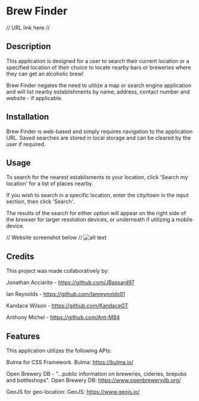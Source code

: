 # Brew Finder

// URL link here //

## Description

This application is designed for a user to search their current location or a specified location of their choice to locate nearby bars or breweries where they can get an alcoholic brew!

Brew Finder negates the need to utilize a map or search engine application and will list nearby establishments by name, address, contact number and website - if applicable.

## Installation

Brew Finder is web-based and simply requires navigation to the application URL. Saved searches are stored in local storage and can be cleared by the user if required.

## Usage

To search for the nearest establisments to your location, click 'Search my location' for a list of places nearby.

If you wish to search in a specific location, enter the city/town in the input section, then click 'Search'.

The results of the search for either option will appear on the right side of the browser for larger resolution devices, or underneath if utilizing a mobile device.

// Website screenshot below //
![alt text](assets/images/screenshot.png)

## Credits

This project was made collaboratively by:

Jonathan Acciarito - https://github.com/JBassard97

Ian Reynolds - https://github.com/Ianreynolds01

Kandace Wilson - https://github.com/KandaceGT

Anthony Michel - https://github.com/Ant-M84

## Features

This application utilizes the following APIs:

Bulma for CSS Framework.
Bulma: https://bulma.io/

Open Brewery DB - "...public information on breweries, cideries, brepubs and bottleshops".
Open Brewery DB: https://www.openbrewerydb.org/

GeoJS for geo-location:
GeoJS: https://www.geojs.io/
